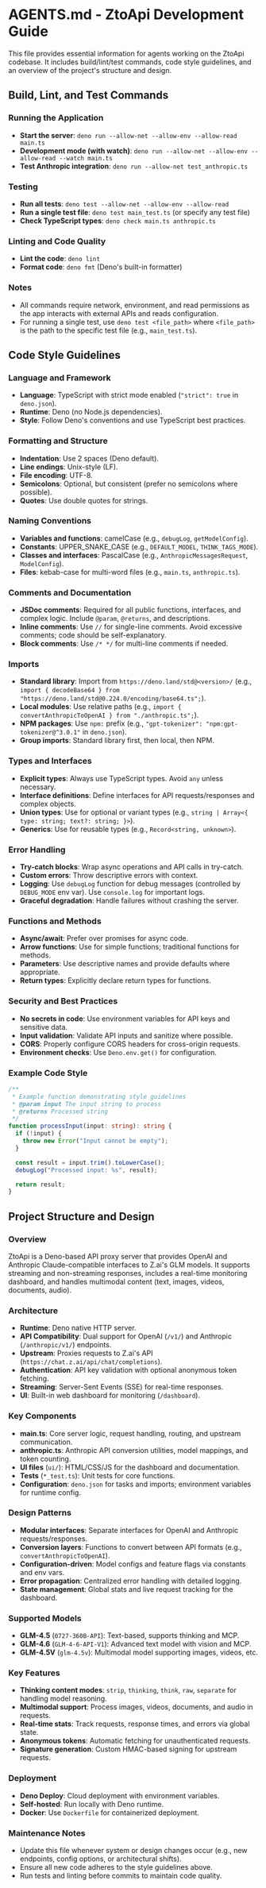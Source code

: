 # AGENTS.md - ZtoApi Development Guide

This file provides essential information for agents working on the ZtoApi codebase. It includes build/lint/test commands, code style guidelines, and an overview of the project's structure and design.

## Build, Lint, and Test Commands

### Running the Application
- **Start the server**: `deno run --allow-net --allow-env --allow-read main.ts`
- **Development mode (with watch)**: `deno run --allow-net --allow-env --allow-read --watch main.ts`
- **Test Anthropic integration**: `deno run --allow-net test_anthropic.ts`

### Testing
- **Run all tests**: `deno test --allow-net --allow-env --allow-read`
- **Run a single test file**: `deno test main_test.ts` (or specify any test file)
- **Check TypeScript types**: `deno check main.ts anthropic.ts`

### Linting and Code Quality
- **Lint the code**: `deno lint`
- **Format code**: `deno fmt` (Deno's built-in formatter)

### Notes
- All commands require network, environment, and read permissions as the app interacts with external APIs and reads configuration.
- For running a single test, use `deno test <file_path>` where `<file_path>` is the path to the specific test file (e.g., `main_test.ts`).

## Code Style Guidelines

### Language and Framework
- **Language**: TypeScript with strict mode enabled (`"strict": true` in `deno.json`).
- **Runtime**: Deno (no Node.js dependencies).
- **Style**: Follow Deno's conventions and use TypeScript best practices.

### Formatting and Structure
- **Indentation**: Use 2 spaces (Deno default).
- **Line endings**: Unix-style (LF).
- **File encoding**: UTF-8.
- **Semicolons**: Optional, but consistent (prefer no semicolons where possible).
- **Quotes**: Use double quotes for strings.

### Naming Conventions
- **Variables and functions**: camelCase (e.g., `debugLog`, `getModelConfig`).
- **Constants**: UPPER_SNAKE_CASE (e.g., `DEFAULT_MODEL`, `THINK_TAGS_MODE`).
- **Classes and interfaces**: PascalCase (e.g., `AnthropicMessagesRequest`, `ModelConfig`).
- **Files**: kebab-case for multi-word files (e.g., `main.ts`, `anthropic.ts`).

### Comments and Documentation
- **JSDoc comments**: Required for all public functions, interfaces, and complex logic. Include `@param`, `@returns`, and descriptions.
- **Inline comments**: Use `//` for single-line comments. Avoid excessive comments; code should be self-explanatory.
- **Block comments**: Use `/* */` for multi-line comments if needed.

### Imports
- **Standard library**: Import from `https://deno.land/std@<version>/` (e.g., `import { decodeBase64 } from "https://deno.land/std@0.224.0/encoding/base64.ts";`).
- **Local modules**: Use relative paths (e.g., `import { convertAnthropicToOpenAI } from "./anthropic.ts";`).
- **NPM packages**: Use `npm:` prefix (e.g., `"gpt-tokenizer": "npm:gpt-tokenizer@^3.0.1"` in `deno.json`).
- **Group imports**: Standard library first, then local, then NPM.

### Types and Interfaces
- **Explicit types**: Always use TypeScript types. Avoid `any` unless necessary.
- **Interface definitions**: Define interfaces for API requests/responses and complex objects.
- **Union types**: Use for optional or variant types (e.g., `string | Array<{ type: string; text?: string; }>`).
- **Generics**: Use for reusable types (e.g., `Record<string, unknown>`).

### Error Handling
- **Try-catch blocks**: Wrap async operations and API calls in try-catch.
- **Custom errors**: Throw descriptive errors with context.
- **Logging**: Use `debugLog` function for debug messages (controlled by `DEBUG_MODE` env var). Use `console.log` for important logs.
- **Graceful degradation**: Handle failures without crashing the server.

### Functions and Methods
- **Async/await**: Prefer over promises for async code.
- **Arrow functions**: Use for simple functions; traditional functions for methods.
- **Parameters**: Use descriptive names and provide defaults where appropriate.
- **Return types**: Explicitly declare return types for functions.

### Security and Best Practices
- **No secrets in code**: Use environment variables for API keys and sensitive data.
- **Input validation**: Validate API inputs and sanitize where possible.
- **CORS**: Properly configure CORS headers for cross-origin requests.
- **Environment checks**: Use `Deno.env.get()` for configuration.

### Example Code Style
```typescript
/**
 * Example function demonstrating style guidelines
 * @param input The input string to process
 * @returns Processed string
 */
function processInput(input: string): string {
  if (!input) {
    throw new Error("Input cannot be empty");
  }

  const result = input.trim().toLowerCase();
  debugLog("Processed input: %s", result);

  return result;
}
```

## Project Structure and Design

### Overview
ZtoApi is a Deno-based API proxy server that provides OpenAI and Anthropic Claude-compatible interfaces to Z.ai's GLM models. It supports streaming and non-streaming responses, includes a real-time monitoring dashboard, and handles multimodal content (text, images, videos, documents, audio).

### Architecture
- **Runtime**: Deno native HTTP server.
- **API Compatibility**: Dual support for OpenAI (`/v1/`) and Anthropic (`/anthropic/v1/`) endpoints.
- **Upstream**: Proxies requests to Z.ai's API (`https://chat.z.ai/api/chat/completions`).
- **Authentication**: API key validation with optional anonymous token fetching.
- **Streaming**: Server-Sent Events (SSE) for real-time responses.
- **UI**: Built-in web dashboard for monitoring (`/dashboard`).

### Key Components
- **main.ts**: Core server logic, request handling, routing, and upstream communication.
- **anthropic.ts**: Anthropic API conversion utilities, model mappings, and token counting.
- **UI files** (`ui/`): HTML/CSS/JS for the dashboard and documentation.
- **Tests** (`*_test.ts`): Unit tests for core functions.
- **Configuration**: `deno.json` for tasks and imports; environment variables for runtime config.

### Design Patterns
- **Modular interfaces**: Separate interfaces for OpenAI and Anthropic requests/responses.
- **Conversion layers**: Functions to convert between API formats (e.g., `convertAnthropicToOpenAI`).
- **Configuration-driven**: Model configs and feature flags via constants and env vars.
- **Error propagation**: Centralized error handling with detailed logging.
- **State management**: Global stats and live request tracking for the dashboard.

### Supported Models
- **GLM-4.5** (`0727-360B-API`): Text-based, supports thinking and MCP.
- **GLM-4.6** (`GLM-4-6-API-V1`): Advanced text model with vision and MCP.
- **GLM-4.5V** (`glm-4.5v`): Multimodal model supporting images, videos, etc.

### Key Features
- **Thinking content modes**: `strip`, `thinking`, `think`, `raw`, `separate` for handling model reasoning.
- **Multimodal support**: Process images, videos, documents, and audio in requests.
- **Real-time stats**: Track requests, response times, and errors via global state.
- **Anonymous tokens**: Automatic fetching for unauthenticated requests.
- **Signature generation**: Custom HMAC-based signing for upstream requests.

### Deployment
- **Deno Deploy**: Cloud deployment with environment variables.
- **Self-hosted**: Run locally with Deno runtime.
- **Docker**: Use `Dockerfile` for containerized deployment.

### Maintenance Notes
- Update this file whenever system or design changes occur (e.g., new endpoints, config options, or architectural shifts).
- Ensure all new code adheres to the style guidelines above.
- Run tests and linting before commits to maintain code quality.